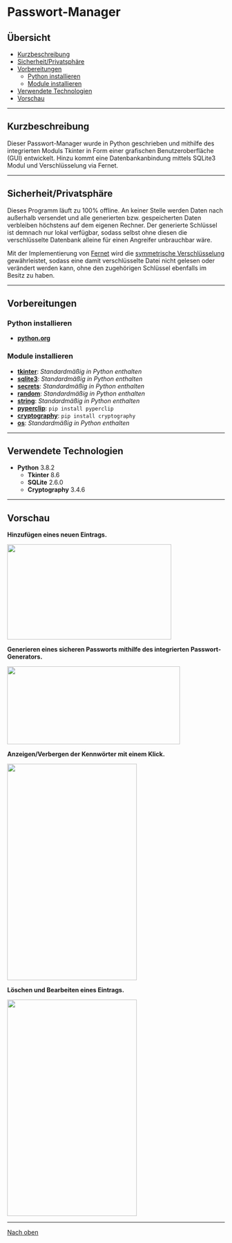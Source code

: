 # **Passwort-Manager**

## Übersicht

- [Kurzbeschreibung](#Kurzbeschreibung)
- [Sicherheit/Privatsphäre](#SicherheitPrivatsphäre)
- [Vorbereitungen](#Vorbereitungen)
    - [Python installieren](#Python-installieren)
    - [Module installieren](#Module-installieren)
- [Verwendete Technologien](#Verwendete-Technologien)
- [Vorschau](#Vorschau)

---

## Kurzbeschreibung

Dieser Passwort-Manager wurde in Python geschrieben und mithilfe des integrierten Moduls Tkinter in Form einer grafischen Benutzeroberfläche (GUI) entwickelt. Hinzu kommt eine Datenbankanbindung mittels SQLite3 Modul und Verschlüsselung via Fernet. 

---

## Sicherheit/Privatsphäre

Dieses Programm läuft zu 100% offline. An keiner Stelle werden Daten nach außerhalb versendet und alle generierten bzw. gespeicherten Daten verbleiben höchstens auf dem eigenen Rechner. Der generierte Schlüssel ist demnach nur lokal verfügbar, sodass selbst ohne diesen die verschlüsselte Datenbank alleine für einen Angreifer unbrauchbar wäre.

Mit der Implementierung von [Fernet](https://cryptography.io/en/latest/fernet.html) wird die [symmetrische Verschlüsselung](https://de.wikipedia.org/wiki/Symmetrisches_Kryptosystem) gewährleistet, sodass eine damit verschlüsselte Datei nicht gelesen oder verändert werden kann, ohne den zugehörigen Schlüssel ebenfalls im Besitz zu haben.

---

## Vorbereitungen

### Python installieren

- **[python.org](https://www.python.org/downloads/)**

### Module installieren

- **[tkinter](https://docs.python.org/3/library/tkinter.html)**: _Standardmäßig in Python enthalten_
- **[sqlite3](https://docs.python.org/3/library/sqlite3.html)**: _Standardmäßig in Python enthalten_
- **[secrets](https://docs.python.org/3/library/secrets.html)**: _Standardmäßig in Python enthalten_
- **[random](https://docs.python.org/3/library/random.html)**: _Standardmäßig in Python enthalten_
- **[string](https://docs.python.org/3/library/string.html)**: _Standardmäßig in Python enthalten_
- **[pyperclip](https://pypi.org/project/pyperclip/)**: `pip install pyperclip`  
- **[cryptography](https://pypi.org/project/cryptography/)**: `pip install cryptography`
- **[os](https://docs.python.org/3/library/os.html)**: _Standardmäßig in Python enthalten_

---

## Verwendete Technologien

- **Python** 3.8.2
    - **Tkinter** 8.6
    - **SQLite** 2.6.0
    - **Cryptography** 3.4.6

---

## Vorschau

**Hinzufügen eines neuen Eintrags.** 

<img src="https://user-images.githubusercontent.com/80011395/115744095-c835a680-a381-11eb-86b5-8c1f722cb2ac.gif" width="380" height="220"/>

**Generieren eines sicheren Passworts mithilfe des integrierten Passwort-Generators.**

<img src="https://user-images.githubusercontent.com/80011395/115744174-da174980-a381-11eb-8b34-065ce2b1440a.gif" width="400" height="180"/>

**Anzeigen/Verbergen der Kennwörter mit einem Klick.**

<img src="https://user-images.githubusercontent.com/80011395/115744274-f3b89100-a381-11eb-81c5-8860d6d88d48.gif" width="300" height="500"/>

**Löschen und Bearbeiten eines Eintrags.**

<img src="https://user-images.githubusercontent.com/80011395/115744194-ddaad080-a381-11eb-8dfb-6416ab850cd4.gif" width="300" height="500">

---

[Nach oben](#Passwort-Manager)